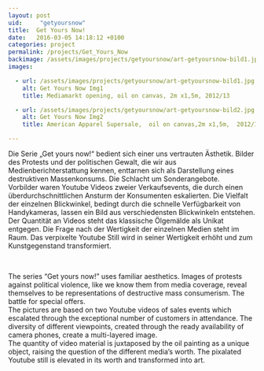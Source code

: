 ```yaml
---
layout: post
uid:     "getyoursnow"
title:  Get Yours Now!
date:   2016-03-05 14:18:12 +0100
categories: project
permalink: /projects/Get_Yours_Now
backimage: /assets/images/projects/getyoursnow/art-getyoursnow-bild1.jpg
images:

  - url: /assets/images/projects/getyoursnow/art-getyoursnow-bild1.jpg
    alt: Get Yours Now Img1
    title: Mediamarkt opening, oil on canvas, 2m x1,5m, 2012/13

  - url: /assets/images/projects/getyoursnow/art-getyoursnow-bild2.jpg
    alt: Get Yours Now Img2
    title: American Apparel Supersale,  oil on canvas,2m x1,5m,  2012/13

---
```

Die Serie „Get yours now!“ bedient sich einer uns vertrauten Ästhetik. Bilder des Protests und der politischen Gewalt, die wir aus Medienberichterstattung kennen, enttarnen sich als Darstellung eines destruktiven Massenkonsums. Die Schlacht um Sonderangebote.  
Vorbilder waren Youtube Videos zweier Verkaufsevents, die durch einen überdurchschnittlichen Ansturm der Konsumenten eskalierten. Die Vielfalt der einzelnen Blickwinkel, bedingt durch die schnelle Verfügbarkeit von Handykameras, lassen ein Bild aus verschiedensten Blickwinkeln entstehen.  
Der Quantität an Videos steht das klassische Ölgemälde als Unikat entgegen. Die Frage nach der Wertigkeit der einzelnen Medien steht im Raum. Das verpixelte Youtube Still wird in seiner Wertigkeit erhöht und zum Kunstgegenstand transformiert.


<br>

The series “Get yours now!” uses familiar aesthetics. Images of protests against political violence, like we know them from media coverage, reveal themselves to be representations of destructive mass consumerism. The battle for special offers.  
The pictures are based on two Youtube videos of sales events which escalated through the exceptional number of customers in attendance. The diversity of different viewpoints, created through the ready availability of camera phones, create a multi-layered image.  
The quantity of video material is juxtaposed by the oil painting as a unique object, raising the question of the different media’s worth. The pixalated Youtube still is elevated in its worth and transformed into art.
